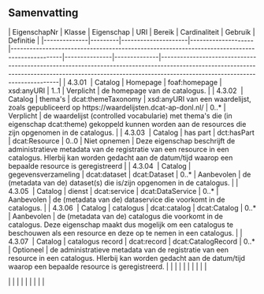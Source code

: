 <h2>Samenvatting</h2>
| EigenschapNr | Klasse  | Eigenschap          | URI                | Bereik                                                                                       | Cardinaliteit | Gebruik      | Definitie                                                                                                                                                                                                |
|--------------|---------|---------------------|--------------------|----------------------------------------------------------------------------------------------|---------------|--------------|----------------------------------------------------------------------------------------------------------------------------------------------------------------------------------------------------------|
| 4.3.01       | Catalog | Homepage            | foaf:homepage      | xsd:anyURI                                                                                   | 1..1          | Verplicht    | de homepage van de catalogus.                                                                                                                                                                            |
| 4.3.02       | Catalog | thema's             | dcat:themeTaxonomy | xsd:anyURI van een waardelijst, zoals gepubliceerd op https://waardelijsten.dcat-ap-donl.nl/ | 0..*          | Verplicht    | de waardelijst (controlled vocabularie) met thema's die (in eigenschap dcat:theme) gekoppeld kunnen worden aan de resources die zijn opgenomen in de catalogus.                                          |
| 4.3.03       | Catalog | has part            | dct:hasPart        | dcat:Resource                                                                                | 0..0          | Niet opnemen | Deze eigenschap beschrijft de administratieve metadata van de registratie van een resource in een catalogus. HIerbij kan worden gedacht aan de datum/tijd waarop een bepaalde resource is geregistreerd  |
| 4.3.04       | Catalog | gegevensverzameling | dcat:dataset       | dcat:Dataset                                                                                 | 0..*          | Aanbevolen   | de (metadata van de) dataset(s) die is/zijn opgenomen in de catalogus.                                                                                                                                   |
| 4.3.05       | Catalog | dienst              | dcat:service       | dcat:DataService                                                                             | 0..*          | Aanbevolen   | de (metadata van de) dataservice die voorkomt in de catalogus.                                                                                                                                           |
| 4.3.06       | Catalog | catalogus           | dcat:catalog       | dcat:Catalog                                                                                 | 0..*          | Aanbevolen   | de (metadata van de) catalogus die voorkomt in de catalogus. Deze eigenschap maakt dus mogelijk om een catalogus te beschouwen als een resource en deze op te nemen in een catalogus.                    |
| 4.3.07       | Catalog | catalogus record    | dcat:record        | dcat:CatalogRecord                                                                           | 0..*          | Optioneel    | de administratieve metadata van de registratie van een resource in een catalogus. HIerbij kan worden gedacht aan de datum/tijd waarop een bepaalde resource is geregistreerd.                            |
|              |         |                     |                    |                                                                                              |               |              |                                                                                                                                                                                                          |

|              |         |                     |                    |                                                                                              |               |              |                                                                                                                                                                                                          |
